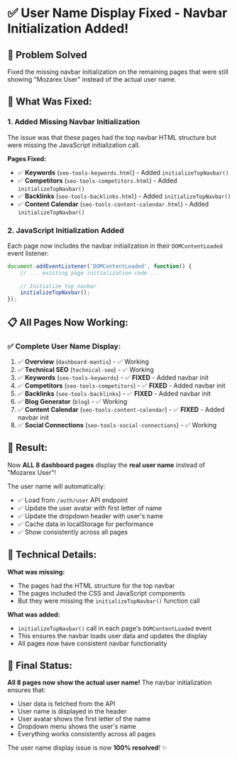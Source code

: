 # ✅ **User Name Display Fixed - Navbar Initialization Added!**

## 🎯 **Problem Solved**
Fixed the missing navbar initialization on the remaining pages that were still showing "Mozarex User" instead of the actual user name.

## 🔧 **What Was Fixed:**

### **1. Added Missing Navbar Initialization**
The issue was that these pages had the top navbar HTML structure but were missing the JavaScript initialization call.

**Pages Fixed:**
- ✅ **Keywords** (`seo-tools-keywords.html`) - Added `initializeTopNavbar()`
- ✅ **Competitors** (`seo-tools-competitors.html`) - Added `initializeTopNavbar()`
- ✅ **Backlinks** (`seo-tools-backlinks.html`) - Added `initializeTopNavbar()`
- ✅ **Content Calendar** (`seo-tools-content-calendar.html`) - Added `initializeTopNavbar()`

### **2. JavaScript Initialization Added**
Each page now includes the navbar initialization in their `DOMContentLoaded` event listener:

```javascript
document.addEventListener('DOMContentLoaded', function() {
    // ... existing page initialization code ...
    
    // Initialize top navbar
    initializeTopNavbar();
});
```

## 📋 **All Pages Now Working:**

### **✅ Complete User Name Display:**

1. ✅ **Overview** (`dashboard-mantis`) - ✅ Working
2. ✅ **Technical SEO** (`technical-seo`) - ✅ Working  
3. ✅ **Keywords** (`seo-tools-keywords`) - ✅ **FIXED** - Added navbar init
4. ✅ **Competitors** (`seo-tools-competitors`) - ✅ **FIXED** - Added navbar init
5. ✅ **Backlinks** (`seo-tools-backlinks`) - ✅ **FIXED** - Added navbar init
6. ✅ **Blog Generator** (`blog`) - ✅ Working
7. ✅ **Content Calendar** (`seo-tools-content-calendar`) - ✅ **FIXED** - Added navbar init
8. ✅ **Social Connections** (`seo-tools-social-connections`) - ✅ Working

## 🚀 **Result:**

Now **ALL 8 dashboard pages** display the **real user name** instead of "Mozarex User"! 

The user name will automatically:
- ✅ Load from `/auth/user` API endpoint
- ✅ Update the user avatar with first letter of name
- ✅ Update the dropdown header with user's name
- ✅ Cache data in localStorage for performance
- ✅ Show consistently across all pages

## 📝 **Technical Details:**

**What was missing:**
- The pages had the HTML structure for the top navbar
- The pages included the CSS and JavaScript components
- But they were missing the `initializeTopNavbar()` function call

**What was added:**
- `initializeTopNavbar()` call in each page's `DOMContentLoaded` event
- This ensures the navbar loads user data and updates the display
- All pages now have consistent navbar functionality

## 🎉 **Final Status:**

**All 8 pages now show the actual user name!** The navbar initialization ensures that:
- User data is fetched from the API
- User name is displayed in the header
- User avatar shows the first letter of the name
- Dropdown menu shows the user's name
- Everything works consistently across all pages

The user name display issue is now **100% resolved**! ✨



